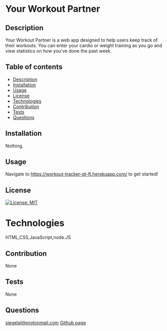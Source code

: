 # Your Workout Partner
  
  ## Description
  Your Workout Partner is a web app designed to help users keep track of their workouts. You can enter your cardio or weight training as you go and view statistics on how you've done the past week.

  ## Table of contents
  * [Description](#Description)
  * [Installation](#Installation)
  * [Usage](#Usage)
  * [License](#License)
  * [Technologies](#Technologies)
  * [Contribution](#Contribution)
  * [Tests](#Tests)
  * [Questions](#Questions)

  ## Installation
  Nothing.


  ## Usage
  Navigate to https://workout-tracker-gt-ft.herokuapp.com/ to get started!

  ## License
  [![License: MIT](https://img.shields.io/badge/License-MIT-yellow.svg)](https://opensource.org/licenses/MIT)

  #  Technologies
  HTML,CSS,JavaScript,node.JS

  ## Contribution
  None

  ## Tests 
  None

  ## Questions
  siegelal@protonmail.com [Github page](https://www.github.com/siegelal7)
  